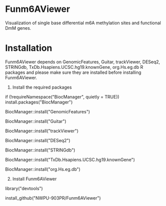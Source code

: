 # Funm6AViewer
Visualization of single base differential m6A methylation sites and functional DmM genes.

# Installation

Funm6AViewer depends on GenomicFeatures, Guitar, trackViewer, DESeq2, STRINGdb, TxDb.Hsapiens.UCSC.hg19.knownGene, org.Hs.eg.db R packages and please make sure they are installed before installing Funm6AViewer.

1. Install the required packages

if (!requireNamespace("BiocManager", quietly = TRUE))
    install.packages("BiocManager")

BiocManager::install("GenomicFeatures")

BiocManager::install("Guitar")

BiocManager::install("trackViewer")

BiocManager::install("DESeq2")

BiocManager::install("STRINGdb")

BiocManager::install("TxDb.Hsapiens.UCSC.hg19.knownGene")

BiocManager::install("org.Hs.eg.db")

2. Install Funm6AViewer

library("devtools")

install_github("NWPU-903PR/Funm6AViewer")
